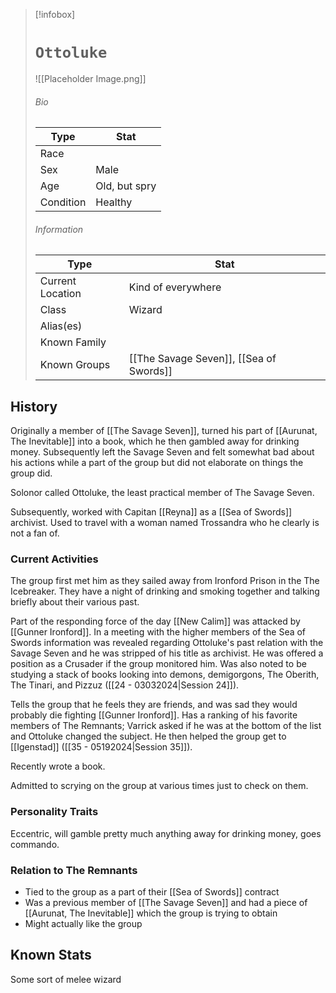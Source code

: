 

> [!infobox]
> # `Ottoluke` 
> ![[Placeholder Image.png]]
> ###### Bio
> Type |  Stat |
> ---|---|
> Race | | 
> Sex | Male | 
> Age | Old, but spry |
> Condition | Healthy  |
> ######  Information
> Type |  Stat |
> ---|---|
> Current Location | Kind of everywhere  |
> Class | Wizard |
> Alias(es) |  |
> Known Family | |
> Known Groups | [[The Savage Seven]], [[Sea of Swords]]  |

## History
Originally a member of [[The Savage Seven]], turned his part of [[Aurunat, The Inevitable]] into a book, which he then gambled away for drinking money. Subsequently left the Savage Seven and felt somewhat bad about his actions while a part of the group but did not elaborate on things the group did.

Solonor called Ottoluke, the least practical member of The Savage Seven.

Subsequently, worked with Capitan [[Reyna]] as a [[Sea of Swords]] archivist. Used to travel with a woman named Trossandra who he clearly is not a fan of. 

### Current Activities
The group first met him as they sailed away from Ironford Prison in the The Icebreaker. They have a night of drinking and smoking together and talking briefly about their various past.

Part of the responding force of the day [[New Calim]] was attacked by [[Gunner Ironford]]. In a meeting with the higher members of the Sea of Swords information was revealed regarding Ottoluke's past relation with the Savage Seven and he was stripped of his title as archivist. He was offered a position as a Crusader if the group monitored him. Was also noted to be studying a stack of books looking into demons, demigorgons, The Oberith, The Tinari, and Pizzuz ([[24 - 03032024|Session 24]]).

Tells the group that he feels they are friends, and was sad they would probably die fighting [[Gunner Ironford]]. Has a ranking of his favorite members of The Remnants; Varrick asked if he was at the bottom of the list and Ottoluke changed the subject. He then helped the group get to [[Igenstad]] ([[35 - 05192024|Session 35]]).

Recently wrote a book.

Admitted to scrying on the group at various times just to check on them.

### Personality Traits
Eccentric, will gamble pretty much anything away for drinking money, goes commando.

### Relation to The Remnants 
- Tied to the group as a part of their [[Sea of Swords]] contract
- Was a previous member of [[The Savage Seven]] and had a piece of [[Aurunat, The Inevitable]] which the group is trying to obtain
- Might actually like the group

## Known Stats
Some sort of melee wizard